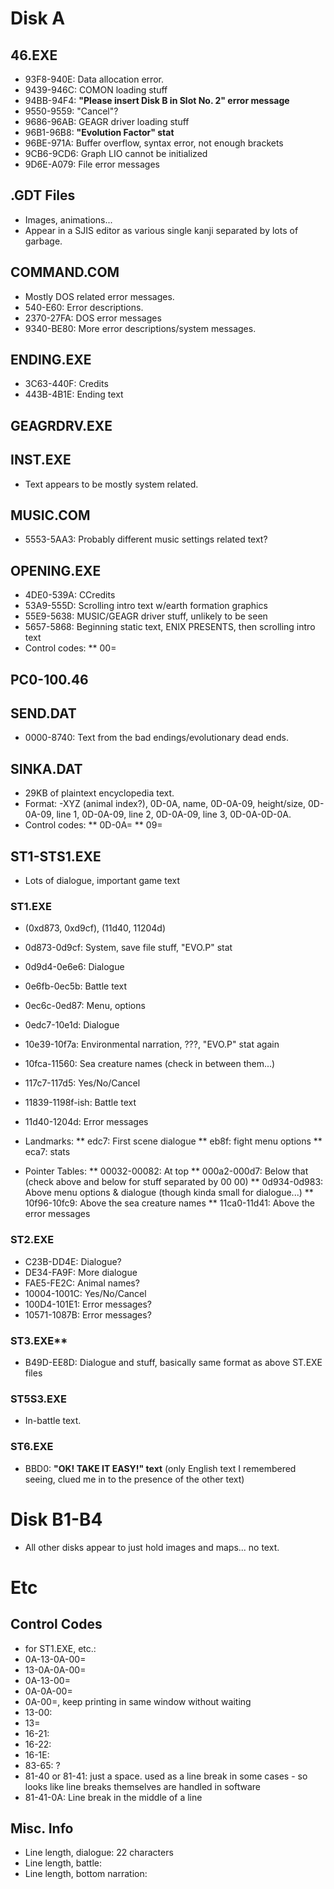 # Disk A

## 46.EXE
* 93F8-940E: Data allocation error.
* 9439-946C: COMON loading stuff
* 94BB-94F4: **"Please insert Disk B in Slot No. 2" error message**
* 9550-9559: "Cancel"?
* 9686-96AB: GEAGR driver loading stuff
* 96B1-96B8: **"Evolution Factor" stat**
* 96BE-971A: Buffer overflow, syntax error, not enough brackets
* 9CB6-9CD6: Graph LIO cannot be initialized
* 9D6E-A079: File error messages


## .GDT Files
* Images, animations...
* Appear in a SJIS editor as various single kanji separated by lots of garbage.

## COMMAND.COM
* Mostly DOS related error messages.
* 540-E60: Error descriptions.
* 2370-27FA: DOS error messages
* 9340-BE80: More error descriptions/system messages.

## **ENDING.EXE**
* 3C63-440F: Credits
* 443B-4B1E: Ending text

## GEAGRDRV.EXE

## INST.EXE
* Text appears to be mostly system related.

## MUSIC.COM
* 5553-5AA3: Probably different music settings related text?

## **OPENING.EXE**
* 4DE0-539A: CCredits
* 53A9-555D: Scrolling intro text w/earth formation graphics
* 55E9-5638: MUSIC/GEAGR driver stuff, unlikely to be seen
* 5657-5868: Beginning static text, ENIX PRESENTS, then scrolling intro text
* Control codes:
** 00=<ln>

## PC0-100.46

## **SEND.DAT**
* 0000-8740: Text from the bad endings/evolutionary dead ends.

## **SINKA.DAT**
* 29KB of plaintext encyclopedia text.
* Format: -XYZ (animal index?), 0D-0A, name, 0D-0A-09, height/size, 0D-0A-09, line 1, 0D-0A-09, line 2, 0D-0A-09, line 3, 0D-0A-0D-0A.
* Control codes:
** 0D-0A=<ln>
** 09=<tab>

## **ST1-STS1.EXE**
* Lots of dialogue, important game text

### ST1.EXE
* (0xd873, 0xd9cf), (11d40, 11204d)
* 0d873-0d9cf: System, save file stuff, "EVO.P" stat
* 0d9d4-0e6e6: Dialogue
* 0e6fb-0ec5b: Battle text
* 0ec6c-0ed87: Menu, options
* 0edc7-10e1d: Dialogue
* 10e39-10f7a: Environmental narration, ???, "EVO.P" stat again
* 10fca-11560: Sea creature names (check in between them...)
* 117c7-117d5: Yes/No/Cancel
* 11839-1198f-ish: Battle text
* 11d40-1204d: Error messages

* Landmarks:
** edc7: First scene dialogue
** eb8f: fight menu options
** eca7: stats

* Pointer Tables:
** 00032-00082: At top
** 000a2-000d7: Below that (check above and below for stuff separated by 00 00)
** 0d934-0d983: Above menu options & dialogue (though kinda small for dialogue...)
** 10f96-10fc9: Above the sea creature names
** 11ca0-11d41: Above the error messages

### ST2.EXE
* C23B-DD4E: Dialogue?
* DE34-FA9F: More dialogue
* FAE5-FE2C: Animal names?
* 10004-1001C: Yes/No/Cancel
* 100D4-101E1: Error messages?
* 10571-1087B: Error messages?

### ST3.EXE**
* B49D-EE8D: Dialogue and stuff, basically same format as above ST.EXE files

### ST5S3.EXE
* In-battle text.

### ST6.EXE
* BBD0: **"OK! TAKE IT EASY!" text** (only English text I remembered seeing, clued me in to the presence of the other text)


# Disk B1-B4
* All other disks appear to just hold images and maps... no text.

# Etc
## Control Codes
* for ST1.EXE, etc.:
* 0A-13-0A-00=<wait><ln><ln>
* 13-0A-0A-00=<wait><ln><ln>
* 0A-13-00=<wait><ln><ln>
* 0A-0A-00=<wait>
* 0A-00=<ln><ln>, keep printing in same window without waiting
* 13-00: <wait>
* 13=<wait>
* 16-21: <new window>
* 16-22: <clear>
* 16-1E: <clear>
* 83-65: ?
* 81-40 or 81-41: just a space. used as a line break in some cases - so looks like line breaks themselves are handled in software
* 81-41-0A: Line break in the middle of a line

## Misc. Info
* Line length, dialogue: 22 characters
* Line length, battle:
* Line length, bottom narration: 